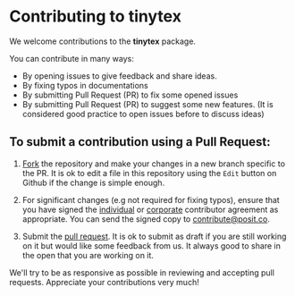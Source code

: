 # Contributing to tinytex

We welcome contributions to the **tinytex** package. 

You can contribute in many ways: 

* By opening issues to give feedback and share ideas.
* By fixing typos in documentations
* By submitting Pull Request (PR) to fix some opened issues
* By submitting Pull Request (PR) to suggest some new features. (It is considered good practice to open issues before to discuss ideas)

## To submit a contribution using a Pull Request:

1.  [Fork](https://github.com/rstudio/tinytex/fork) the repository and make your changes in a new branch specific to the PR. It is ok to edit a file in this repository using the `Edit` button on Github if the change is simple enough.

2. For significant changes (e.g not required for fixing typos), ensure that you have signed the [individual](https://posit.co/wp-content/uploads/2023/04/2023-03-13_TC_Indiv_contrib_agreement.pdf) or [corporate](https://posit.co/wp-content/uploads/2023/04/2023-03-13_TC_Corp_contrib_agreement.pdf) contributor agreement as appropriate. You can send the signed copy to <contribute@posit.co>.

3.  Submit the [pull request](https://help.github.com/articles/using-pull-requests). It is ok to submit as draft if you are still working on it but would like some feedback from us. It always good to share in the open that you are working on it.

We'll try to be as responsive as possible in reviewing and accepting pull requests. Appreciate your contributions very much!
